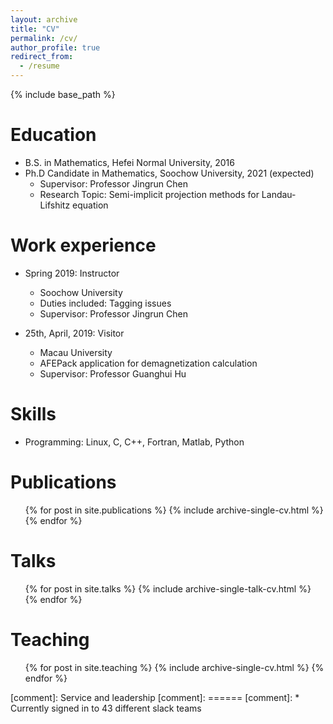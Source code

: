 ```yaml
---
layout: archive
title: "CV"
permalink: /cv/
author_profile: true
redirect_from:
  - /resume
---
```


{% include base_path %}

Education
======
* B.S. in Mathematics, Hefei Normal University, 2016
* Ph.D Candidate in Mathematics, Soochow University, 2021 (expected)
  * Supervisor: Professor Jingrun Chen
  * Research Topic: Semi-implicit projection methods for Landau-Lifshitz equation

Work experience
======
* Spring 2019: Instructor
  * Soochow University
  * Duties included: Tagging issues
  * Supervisor: Professor Jingrun Chen

* 25th, April, 2019: Visitor
  * Macau University
  * AFEPack application for demagnetization calculation
  * Supervisor: Professor Guanghui Hu
  
Skills
======
* Programming: Linux, C, C++, Fortran, Matlab, Python

Publications
======
  <ul>{% for post in site.publications %}
    {% include archive-single-cv.html %}
  {% endfor %}</ul>
  
Talks
======
  <ul>{% for post in site.talks %}
    {% include archive-single-talk-cv.html %}
  {% endfor %}</ul>
  
Teaching
======
  <ul>{% for post in site.teaching %}
    {% include archive-single-cv.html %}
  {% endfor %}</ul>
  
[comment]: Service and leadership
[comment]: ======
[comment]: * Currently signed in to 43 different slack teams
